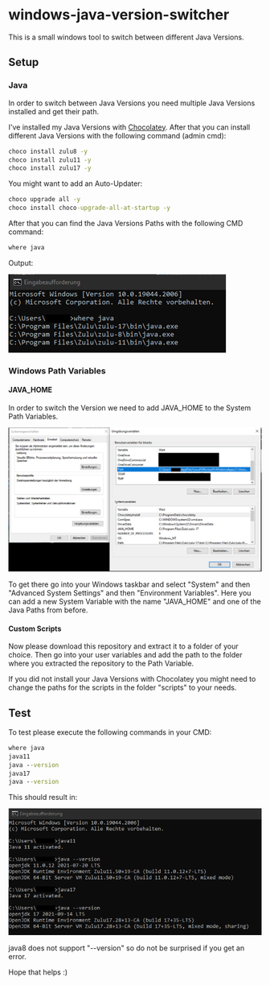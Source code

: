 # windows-java-version-switcher

This is a small windows tool to switch between different Java Versions.

## Setup

### Java

In order to switch between Java Versions you need multiple Java Versions installed and get their path.

I've installed my Java Versions with [Chocolatey](https://chocolatey.org/install).
After that you can install different Java Versions with the following command (admin cmd):

```cmd
choco install zulu8 -y
choco install zulu11 -y
choco install zulu17 -y
```

You might want to add an Auto-Updater:

```cmd
choco upgrade all -y
choco install choco-upgrade-all-at-startup -y
```

After that you can find the Java Versions Paths with the following CMD command:

```cmd
where java
```

Output:

![where-java.png](images/where-java.png)

### Windows Path Variables

#### JAVA_HOME

In order to switch the Version we need to add JAVA_HOME to the System Path Variables.

![path-variables.png](images/path-variables.png)

To get there go into your Windows taskbar and select "System" and then "Advanced System Settings" and then "Environment Variables".
Here you can add a new System Variable with the name "JAVA_HOME" and one of the Java Paths from before.

#### Custom Scripts

Now please download this repository and extract it to a folder of your choice.
Then go into your user variables and add the path to the folder where you extracted the repository to the Path Variable.

If you did not install your Java Versions with Chocolatey you might need to change the paths for the scripts in the folder "scripts" to your needs.

## Test

To test please execute the following commands in your CMD:

```cmd
where java
java11
java --version
java17
java --version
```

This should result in:

![switcher.png](images/switcher.png)

java8 does not support "--version" so do not be surprised if you get an error.

Hope that helps :)
